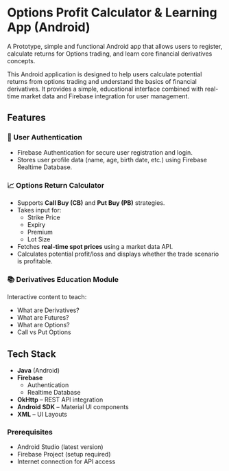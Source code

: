 # Options Profit Calculator & Learning App (Android)

A Prototype, simple and functional Android app that allows users to register, calculate returns for Options trading, and learn core financial derivatives concepts.

This Android application is designed to help users calculate potential returns from options trading and understand the basics of financial derivatives. It provides a simple, educational interface combined with real-time market data and Firebase integration for user management.

## Features

### 🔐 User Authentication
- Firebase Authentication for secure user registration and login.
- Stores user profile data (name, age, birth date, etc.) using Firebase Realtime Database.

### 📈 Options Return Calculator
- Supports **Call Buy (CB)** and **Put Buy (PB)** strategies.
- Takes input for:
  - Strike Price
  - Expiry
  - Premium
  - Lot Size
- Fetches **real-time spot prices** using a market data API.
- Calculates potential profit/loss and displays whether the trade scenario is profitable.

### 📚 Derivatives Education Module
Interactive content to teach:
- What are Derivatives?
- What are Futures?
- What are Options?
- Call vs Put Options

## Tech Stack

- **Java** (Android)
- **Firebase**
  - Authentication
  - Realtime Database
- **OkHttp** – REST API integration
- **Android SDK** – Material UI components
- **XML** – UI Layouts

### Prerequisites

- Android Studio (latest version)
- Firebase Project (setup required)
- Internet connection for API access
